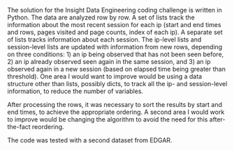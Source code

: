 The solution for the Insight Data Engineering coding challenge is written in Python. The data are analyzed row by row. A set of lists track the information about the most recent session for each ip (start and end times and rows, pages visited and page counts, index of each ip). A separate set of lists tracks information about each session. The ip-level lists and session-level lists are updated with information from new rows, depending on three conditions: 1) an ip being observed that has not been seen before, 2) an ip already observed seen again in the same session, and 3) an ip observed again in a new session (based on elapsed time being greater than threshold). One area I would want to improve would be using a data structure other than lists, possibly dicts, to track all the ip- and session-level information, to reduce the number of variables. 

After processing the rows, it was necessary to sort the results by start and end times, to achieve the appropriate ordering. A second area I would work to improve would be changing the algorithm to avoid the need for this after-the-fact reordering. 

The code was tested with a second dataset from EDGAR. 

